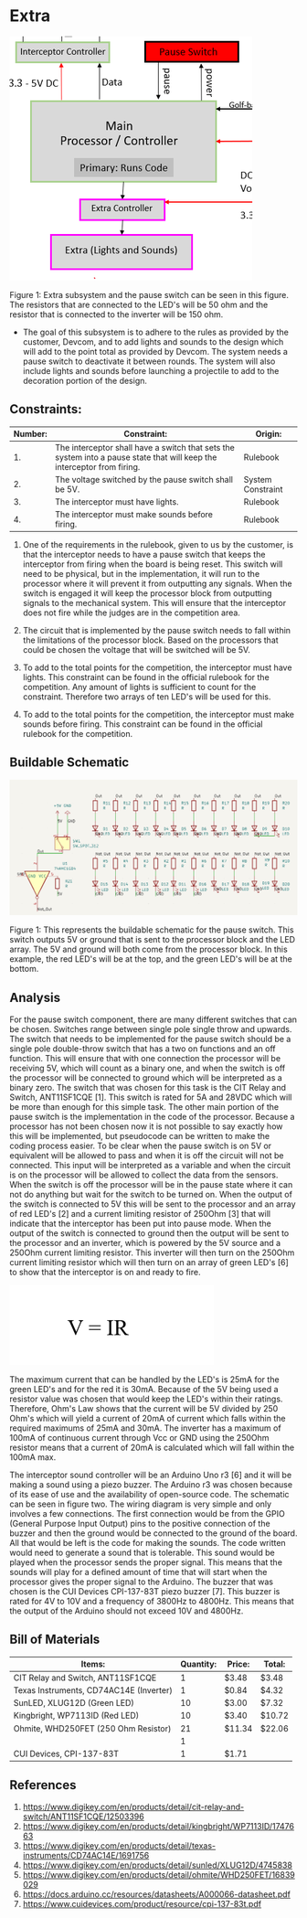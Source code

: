 # Extra

![System](../Images/Extra_jrneal20.png)

Figure 1: Extra subsystem and the pause switch can be seen in this figure. The resistors that are connected to the LED's will be 50 ohm and the resistor that is connected to the inverter will be 150 ohm.

- The goal of this subsystem is to adhere to the rules as provided by the customer, Devcom, and to add lights and sounds to the design which will add to the point total as provided by Devcom. The system needs a pause switch to deactivate it between rounds. The system will also include lights and sounds before launching a projectile to add to the decoration portion of the design.
## **Constraints:**

| **Number:** | **Constraint:** | **Origin:** | 
| --- | --- | --- |
| 1. |  The interceptor shall have a switch that sets the system into a pause state that will keep the interceptor from firing. | Rulebook |
| 2. | The voltage switched by the pause switch shall be 5V. | System Constraint|
| 3. | The interceptor must have lights. | Rulebook |
| 4. | The interceptor must make sounds before firing. | Rulebook |
   
1. One of the requirements in the rulebook, given to us by the customer, is that the interceptor needs to have a pause switch that keeps the interceptor from firing when the board is being reset. This switch will need to be physical, but in the implementation, it will run to the processor where it will prevent it from outputting any signals. When the switch is engaged it will keep the processor block from outputting signals to the mechanical system. This will ensure that the interceptor does not fire while the judges are in the competition area.
   
2. The circuit that is implemented by the pause switch needs to fall within the limitations of the processor block. Based on the processors that could be chosen the voltage that will be switched will be 5V.

3. To add to the total points for the competition, the interceptor must have lights. This constraint can be found in the official rulebook for the competition. Any amount of lights is sufficient to count for the constraint. Therefore two arrays of ten LED's will be used for this.
4. To add to the total points for the competition, the interceptor must make sounds before firing. This constraint can be found in the official rulebook for the competition.
   
## Buildable Schematic
![System](../Images/Buildable_Extra_jrneal.png)

Figure 1: This represents the buildable schematic for the pause switch. This switch outputs 5V or ground that is sent to the processor block and the LED array. The 5V and ground will both come from the processor block. In this example, the red LED's will be at the top, and the green LED's will be at the bottom.



## **Analysis**
For the pause switch component, there are many different switches that can be chosen. Switches range between single pole single throw and upwards. The switch that needs to be implemented for the pause switch should be a single pole double-throw switch that has a two on functions and an off function. This will ensure that with one connection the processor will be receiving 5V, which will count as a binary one, and when the switch is off the processor will be connected to ground which will be interpreted as a binary zero. The switch that was chosen for this task is the CIT Relay and Switch, ANT11SF1CQE [1]. This switch is rated for 5A and 28VDC which will be more than enough for this simple task. The other main portion of the pause switch is the implementation in the code of the processor. Because a processor has not been chosen now it is not possible to say exactly how this will be implemented, but pseudocode can be written to make the coding process easier. To be clear when the pause switch is on 5V or equivalent will be allowed to pass and when it is off the circuit will not be connected. This input will be interpreted as a variable and when the circuit is on the processor will be allowed to collect the data from the sensors. When the switch is off the processor will be in the pause state where it can not do anything but wait for the switch to be turned on. When the output of the switch is connected to 5V this will be sent to the processor and an array of red LED's [2] and a current limiting resistor of 250Ohm [3] that will indicate that the interceptor has been put into pause mode. When the output of the switch is connected to ground then the output will be sent to the processor and an inverter, which is powered by the 5V source and a 250Ohm current limiting resistor. This inverter will then turn on the 250Ohm current limiting resistor which will then turn on an array of green LED's [6] to show that the interceptor is on and ready to fire.

![System](../Images/OhmLaw.png)

The maximum current that can be handled by the LED's is 25mA for the green LED's and for the red it is 30mA. Because of the 5V being used a resistor value was chosen that would keep the LED's within their ratings. Therefore, Ohm's Law shows that the current will be 5V divided by 250 Ohm's which will yield a current of 20mA of current which falls within the required maximums of 25mA and 30mA. The inverter has a maximum of 100mA of continuous current through Vcc or GND using the 250Ohm resistor means that a current of 20mA is calculated which will fall within the 100mA max.

The interceptor sound controller will be an Arduino Uno r3 [6] and it will be making a sound using a piezo buzzer. The Arduino r3 was chosen because of its ease of use and the availability of open-source code. The schematic can be seen in figure two. The wiring diagram is very simple and only involves a few connections. The first connection would be from the GPIO (General Purpose Input Output) pins to the positive connection of the buzzer and then the ground would be connected to the ground of the board. All that would be left is the code for making the sounds. The code written would need to generate a sound that is tolerable. This sound would be played when the processor sends the proper signal. This means that the sounds will play for a defined amount of time that will start when the processor gives the proper signal to the Arduino. The buzzer that was chosen is the CUI Devices CPI-137-83T piezo buzzer [7]. This buzzer is rated for 4V to 10V and a frequency of 3800Hz to 4800Hz. This means that the output of the Arduino should not exceed 10V and 4800Hz. 


## Bill of Materials

| **Items:** | **Quantity:** | **Price:** | **Total:** |
| --- | --- | --- | --- |
| CIT Relay and Switch, ANT11SF1CQE | 1 | $3.48 | $3.48 |
| Texas Instruments, CD74AC14E (Inverter) | 1 | $0.84 | $4.32 |
| SunLED, XLUG12D (Green LED) | 10 | $3.00 | $7.32 |
| Kingbright, WP7113ID (Red LED) | 10 | $3.40 | $10.72 |
| Ohmite, WHD250FET (250 Ohm Resistor) | 21 | $11.34 | $22.06 |
| | 1 |  |  |
| CUI Devices, CPI-137-83T | 1 | $1.71 |  |

## References
1. https://www.digikey.com/en/products/detail/cit-relay-and-switch/ANT11SF1CQE/12503396
2. https://www.digikey.com/en/products/detail/kingbright/WP7113ID/1747663
3. https://www.digikey.com/en/products/detail/texas-instruments/CD74AC14E/1691756
4. https://www.digikey.com/en/products/detail/sunled/XLUG12D/4745838
5. https://www.digikey.com/en/products/detail/ohmite/WHD250FET/16839029
6. https://docs.arduino.cc/resources/datasheets/A000066-datasheet.pdf
7. https://www.cuidevices.com/product/resource/cpi-137-83t.pdf
‌
